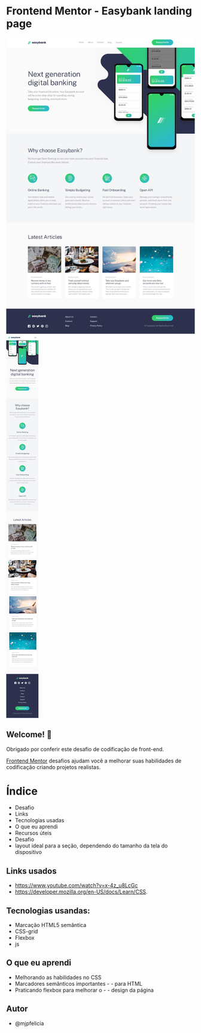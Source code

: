 # Frontend Mentor - Easybank landing page

![Design preview for the Easybank landing page coding challenge](./design/desktop-design.jpg)
![Design preview for the Easybank landing page coding challenge](./design/mobile-design.jpg)


## Welcome! 👋

Obrigado por conferir este desafio de codificação de front-end.

[Frontend Mentor](https://www.frontendmentor.io) desafios ajudam você a melhorar suas habilidades de codificação criando projetos realistas.



# Índice
- Desafio
- Links
- Tecnologias usadas
- O que eu aprendi
- Recursos úteis
- Desafio
- layout ideal para a seção, dependendo do tamanho da tela do dispositivo

## Links usados
- https://www.youtube.com/watch?v=x-4z_u8LcGc
- https://developer.mozilla.org/en-US/docs/Learn/CSS.

## Tecnologias usandas:
- Marcação HTML5 semântica
- CSS-grid
- Flexbox
- js

## O que eu aprendi
- Melhorando as habilidades no CSS
- Marcadores semânticos importantes - - para HTML
- Praticando flexbox para melhorar o - - design da página

## Autor
- @mjpfelicia
